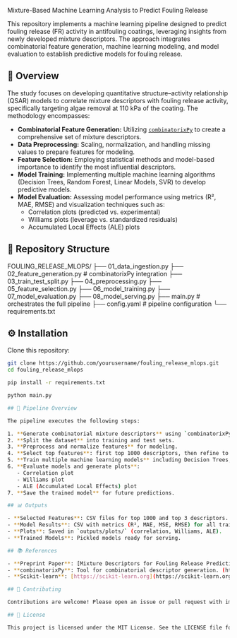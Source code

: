  Mixture-Based Machine Learning Analysis to Predict Fouling Release

This repository implements a machine learning pipeline designed to predict fouling release (FR) activity in antifouling coatings, leveraging insights from newly developed mixture descriptors. The approach integrates combinatorial feature generation, machine learning modeling, and model evaluation to establish predictive models for fouling release.

## 📄 Overview

The study focuses on developing quantitative structure–activity relationship (QSAR) models to correlate mixture descriptors with fouling release activity, specifically targeting algae removal at 110 kPa of the coating. The methodology encompasses:

- **Combinatorial Feature Generation:** Utilizing [`combinatorixPy`](https://github.com/your-repo/combinatorixPy) to create a comprehensive set of mixture descriptors.
- **Data Preprocessing:** Scaling, normalization, and handling missing values to prepare features for modeling.
- **Feature Selection:** Employing statistical methods and model-based importance to identify the most influential descriptors.
- **Model Training:** Implementing multiple machine learning algorithms (Decision Trees, Random Forest, Linear Models, SVR) to develop predictive models.
- **Model Evaluation:** Assessing model performance using metrics (R², MAE, RMSE) and visualization techniques such as:
  - Correlation plots (predicted vs. experimental)
  - Williams plots (leverage vs. standardized residuals)
  - Accumulated Local Effects (ALE) plots

## 📁 Repository Structure
FOULING_RELEASE_MLOPS/
├── 01_data_ingestion.py
├── 02_feature_generation.py # combinatorixPy integration
├── 03_train_test_split.py
├── 04_preprocessing.py
├── 05_feature_selection.py
├── 06_model_training.py
├── 07_model_evaluation.py
├── 08_model_serving.py
├── main.py # orchestrates the full pipeline
├── config.yaml # pipeline configuration
└── requirements.txt

## ⚙️ Installation

Clone this repository:

```bash
git clone https://github.com/yourusername/fouling_release_mlops.git
cd fouling_release_mlops

pip install -r requirements.txt

python main.py

## 🚀 Pipeline Overview

The pipeline executes the following steps:

1. **Generate combinatorial mixture descriptors** using `combinatorixPy`.
2. **Split the dataset** into training and test sets.
3. **Preprocess and normalize features** for modeling.
4. **Select top features**: first top 1000 descriptors, then refine to top 3.
5. **Train multiple machine learning models** including Decision Trees, Random Forests, Ridge, Lasso, and SVR.
6. **Evaluate models and generate plots**:
   - Correlation plot
   - Williams plot
   - ALE (Accumulated Local Effects) plot
7. **Save the trained model** for future predictions.

## 📊 Outputs

- **Selected Features**: CSV files for top 1000 and top 3 descriptors.
- **Model Results**: CSV with metrics (R², MAE, MSE, RMSE) for all trained models.
- **Plots**: Saved in `outputs/plots/` (correlation, Williams, ALE).
- **Trained Models**: Pickled models ready for serving.

## 📚 References

- **Preprint Paper**: [Mixture Descriptors for Fouling Release Prediction](https://www.preprints.org/frontend/manuscript/2560b1d015207b4a6b2fa40763041ae9/download_pub)
- **combinatorixPy**: Tool for combinatorial descriptor generation. (https://www.sciencedirect.com/science/article/pii/S2352711025000275)
- **Scikit-learn**: [https://scikit-learn.org](https://scikit-learn.org)

## 🔧 Contributing

Contributions are welcome! Please open an issue or pull request with improvements, bug fixes, or feature requests.

## 📄 License

This project is licensed under the MIT License. See the LICENSE file for details.
